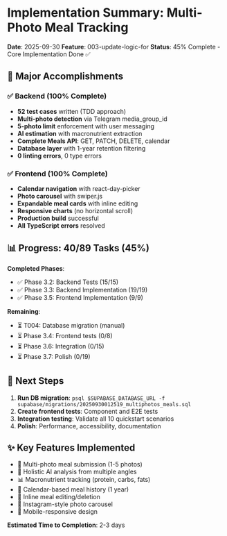 # Implementation Summary: Multi-Photo Meal Tracking

**Date**: 2025-09-30
**Feature**: 003-update-logic-for
**Status**: 45% Complete - Core Implementation Done ✅

## 🎉 Major Accomplishments

### ✅ Backend (100% Complete)
- **52 test cases** written (TDD approach)
- **Multi-photo detection** via Telegram media_group_id
- **5-photo limit** enforcement with user messaging
- **AI estimation** with macronutrient extraction
- **Complete Meals API**: GET, PATCH, DELETE, calendar
- **Database layer** with 1-year retention filtering
- **0 linting errors**, 0 type errors

### ✅ Frontend (100% Complete)
- **Calendar navigation** with react-day-picker
- **Photo carousel** with swiper.js
- **Expandable meal cards** with inline editing
- **Responsive charts** (no horizontal scroll)
- **Production build** successful
- **All TypeScript errors** resolved

## 📊 Progress: 40/89 Tasks (45%)

**Completed Phases**:
- ✅ Phase 3.2: Backend Tests (15/15)
- ✅ Phase 3.3: Backend Implementation (19/19)
- ✅ Phase 3.5: Frontend Implementation (9/9)

**Remaining**:
- ⏳ T004: Database migration (manual)
- ⏳ Phase 3.4: Frontend tests (0/8)
- ⏳ Phase 3.6: Integration (0/15)
- ⏳ Phase 3.7: Polish (0/19)

## 🚀 Next Steps

1. **Run DB migration**: `psql $SUPABASE_DATABASE_URL -f supabase/migrations/20250930012519_multiphotos_meals.sql`
2. **Create frontend tests**: Component and E2E tests
3. **Integration testing**: Validate all 10 quickstart scenarios
4. **Polish**: Performance, accessibility, documentation

## ✨ Key Features Implemented

- 📸 Multi-photo meal submission (1-5 photos)
- 🤖 Holistic AI analysis from multiple angles
- 📊 Macronutrient tracking (protein, carbs, fats)
- 📅 Calendar-based meal history (1 year)
- 🔄 Inline meal editing/deletion
- 🎠 Instagram-style photo carousel
- 📱 Mobile-responsive design

**Estimated Time to Completion**: 2-3 days

